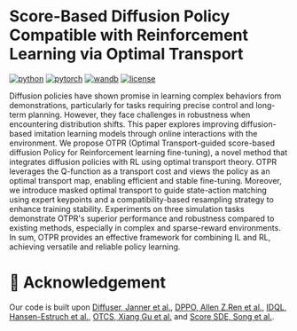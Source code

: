 
# Score-Based Diffusion Policy Compatible with Reinforcement Learning via Optimal Transport

[![python](https://img.shields.io/badge/-Python_3.8_-blue?logo=python&logoColor=white)](https://github.com/pre-commit/pre-commit)
[![pytorch](https://img.shields.io/badge/PyTorch_2.0+-ee4c2c?logo=pytorch&logoColor=white)](https://pytorch.org/get-started/locally/)
[![wandb](https://img.shields.io/badge/Wandb_0.14.0-yellow?logo=weightsandbiases&logoColor=white)](https://wandb.ai/site/)
[![license](https://img.shields.io/badge/License-MIT-gree.svg?labelColor=gray)](https://github.com/ashleve/lightning-hydra-template#license)

Diffusion policies have shown promise in learning complex behaviors from demonstrations, particularly for tasks requiring precise control and long-term planning. However, they face challenges in robustness when encountering distribution shifts. This paper explores improving diffusion-based imitation learning models through online interactions with the environment. We propose OTPR (Optimal Transport-guided score-based diffusion Policy for Reinforcement learning fine-tuning), a novel method that integrates diffusion policies with RL using optimal transport theory. OTPR leverages the Q-function as a transport cost and views the policy as an optimal transport map, enabling efficient and stable fine-tuning. Moreover, we introduce masked optimal transport to guide state-action matching using expert keypoints and a compatibility-based resampling strategy to enhance training stability. Experiments on three simulation tasks demonstrate OTPR's superior performance and robustness compared to existing methods, especially in complex and sparse-reward environments. In sum, OTPR provides an effective framework for combining IL and RL, achieving versatile and reliable policy learning.

# 🙏 Acknowledgement
Our code is built upon [Diffuser, Janner et al.](https://github.com/jannerm/diffuser), [DPPO, Allen Z.Ren et al.](https://github.com/irom-princeton/dppo.git), [IDQL, Hansen-Estruch et al.](https://github.com/philippe-eecs/IDQL), [OTCS, Xiang Gu et al.](https://github.com/XJTU-XGU/OTCS.git) and [Score SDE, Song et al.](https://github.com/yang-song/score_sde_pytorch/).